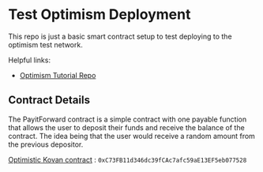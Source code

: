 # Test Optimism Deployment

This repo is just a basic smart contract setup to test deploying to the optimism test network.

Helpful links:
- [Optimism Tutorial Repo](https://github.com/ethereum-optimism/optimism-tutorial/tree/main/getting-started)


## Contract Details

The PayitForward contract is a simple contract with one payable function that allows the user to deposit their funds
and receive the balance of the contract. The idea being that the user would receive a random amount from the previous depositor.

[Optimistic Kovan contract](https://kovan-optimistic.etherscan.io/address/0xC73FB11d346dc39fCAc7afc59aE13EF5eb077528) : `0xC73FB11d346dc39fCAc7afc59aE13EF5eb077528`




